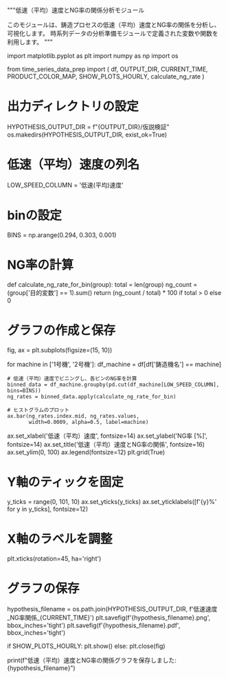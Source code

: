 """低速（平均）速度とNG率の関係分析モジュール

このモジュールは、鋳造プロセスの低速（平均）速度とNG率の関係を分析し、可視化します。
時系列データの分析準備モジュールで定義された変数や関数を利用します。
"""

import matplotlib.pyplot as plt
import numpy as np
import os

from time_series_data_prep import (
    df, OUTPUT_DIR, CURRENT_TIME, PRODUCT_COLOR_MAP,
    SHOW_PLOTS_HOURLY, calculate_ng_rate
)

# 出力ディレクトリの設定
HYPOTHESIS_OUTPUT_DIR = f"{OUTPUT_DIR}/仮説検証"
os.makedirs(HYPOTHESIS_OUTPUT_DIR, exist_ok=True)

# 低速（平均）速度の列名
LOW_SPEED_COLUMN = '低速(平均)速度'

# binの設定
BINS = np.arange(0.294, 0.303, 0.001)

# NG率の計算
def calculate_ng_rate_for_bin(group):
    total = len(group)
    ng_count = (group['目的変数'] == 1).sum()
    return (ng_count / total) * 100 if total > 0 else 0

# グラフの作成と保存
fig, ax = plt.subplots(figsize=(15, 10))

for machine in ['1号機', '2号機']:
    df_machine = df[df['鋳造機名'] == machine]
    
    # 低速（平均）速度でビニングし、各ビンのNG率を計算
    binned_data = df_machine.groupby(pd.cut(df_machine[LOW_SPEED_COLUMN], bins=BINS))
    ng_rates = binned_data.apply(calculate_ng_rate_for_bin)
    
    # ヒストグラムのプロット
    ax.bar(ng_rates.index.mid, ng_rates.values, 
           width=0.0009, alpha=0.5, label=machine)

ax.set_xlabel('低速（平均）速度', fontsize=14)
ax.set_ylabel('NG率 [%]', fontsize=14)
ax.set_title('低速（平均）速度とNG率の関係', fontsize=16)
ax.set_ylim(0, 100)
ax.legend(fontsize=12)
plt.grid(True)

# Y軸のティックを固定
y_ticks = range(0, 101, 10)
ax.set_yticks(y_ticks)
ax.set_yticklabels([f'{y}%' for y in y_ticks], fontsize=12)

# X軸のラベルを調整
plt.xticks(rotation=45, ha='right')

# グラフの保存
hypothesis_filename = os.path.join(HYPOTHESIS_OUTPUT_DIR, f'低速速度_NG率関係_{CURRENT_TIME}')
plt.savefig(f'{hypothesis_filename}.png', bbox_inches='tight')
plt.savefig(f'{hypothesis_filename}.pdf', bbox_inches='tight')

if SHOW_PLOTS_HOURLY:
    plt.show()
else:
    plt.close(fig)

print(f"低速（平均）速度とNG率の関係グラフを保存しました: {hypothesis_filename}")
